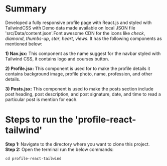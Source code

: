 # Summary

Developed a fully responsive profile page with React.js and styled with TailwindCSS with Demo data made available on local JSON file 'src/Data/content.json'.Font awesome CDN for the icons like *check*, *diamond*, *thumbs-up*, *star*, *heart*, *views*. It has the following components as mentioned below:  

  
**1) Nav.jsx:** This component as the name suggest for the navbar styled with Tailwind CSS, it contains logo and courses button.  
  
**2) Profile.jsx:** This component is used for to make the profile details it contains background image, profile photo, name, profession, and other details.  
  
**3) Posts.jsx:** This component is used to make the posts section include post heading, post description, and post signature, date, and time to read a particular post is mention for each.  


# Steps to run the **'profile-react-tailwind'**  

**Step 1:** Navigate to the directory where you want to clone this project.  
**Step 2:** Open the terminal run the below commands:  
          <pre>`cd profile-react-tailwind`</pre>

  
